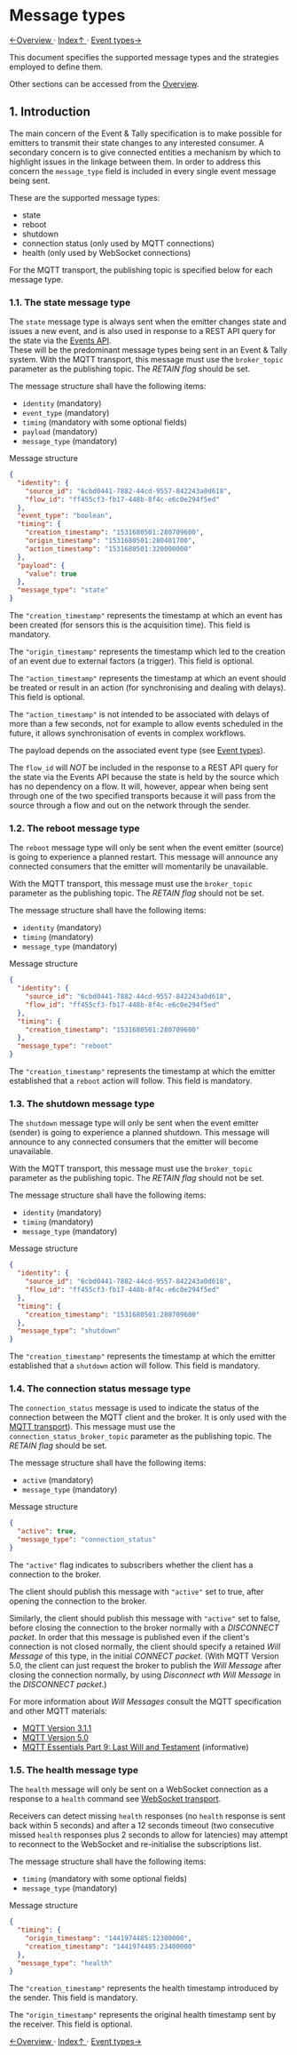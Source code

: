 # Message types

[←Overview ](1.0._Overview.md) · [ Index↑ ](..) · [Event types→](3.0._Event_types.md)



This document specifies the supported message types and the strategies employed to define them.

Other sections can be accessed from the [Overview](1.0._Overview.md).

## 1. Introduction

The main concern of the Event & Tally specification is to make possible for emitters to transmit their state changes to any interested consumer.
A secondary concern is to give connected entities a mechanism by which to highlight issues in the linkage between them. In order to address this concern the `message_type` field is included in every single event message being sent.

These are the supported message types:

* state
* reboot
* shutdown
* connection status (only used by MQTT connections)
* health (only used by WebSocket connections)

For the MQTT transport, the publishing topic is specified below for each message type.

### 1.1. The state message type

The `state` message type is always sent when the emitter changes state and issues a new event, and is also used in response to a REST API query for the state via the [Events API](6.0._Event_and_tally_rest_api.md).  
These will be the predominant message types being sent in an Event & Tally system.
With the MQTT transport, this message must use the `broker_topic` parameter as the publishing topic. The *RETAIN flag* should be set.

The message structure shall have the following items:

* `identity` (mandatory)
* `event_type` (mandatory)
* `timing` (mandatory with some optional fields)
* `payload` (mandatory)
* `message_type` (mandatory)

Message structure

```json
{
  "identity": {
    "source_id": "6cbd0441-7882-44cd-9557-842243a0d618",
    "flow_id": "ff455cf3-fb17-448b-8f4c-e6c0e294f5ed"
  },
  "event_type": "boolean",
  "timing": {
    "creation_timestamp": "1531680501:280709600",
    "origin_timestamp": "1531680501:280401700",
    "action_timestamp": "1531680501:320000000"
  },
  "payload": {
    "value": true
  },
  "message_type": "state"
}
```

The `"creation_timestamp"` represents the timestamp at which an event has been created (for sensors this is the acquisition time). This field is mandatory.

The `"origin_timestamp"` represents the timestamp which led to the creation of an event due to external factors (a trigger). This field is optional.

The `"action_timestamp"` represents the timestamp at which an event should be treated or result in an action (for synchronising and dealing with delays). This field is optional.

The `"action_timestamp"` is not intended to be associated with delays of more than a few seconds, not for example to allow events scheduled in the future, it allows synchronisation of events in complex workflows.

The payload depends on the associated event type (see [Event types](3.0._Event_types.md)).

The `flow_id` will _NOT_ be included in the response to a REST API query for the state via the Events API because the state is held by the source which has no dependency on a flow. It will, however, appear when being sent through one of the two specified transports because it will pass from the source through a flow and out on the network through the sender.

### 1.2. The reboot message type

The `reboot` message type will only be sent when the event emitter (source) is going to experience a planned restart. This message will announce any connected consumers that the emitter will momentarily be unavailable.

With the MQTT transport, this message must use the `broker_topic` parameter as the publishing topic. The *RETAIN flag* should not be set.

The message structure shall have the following items:

* `identity` (mandatory)
* `timing` (mandatory)
* `message_type` (mandatory)

Message structure

```json
{
  "identity": {
    "source_id": "6cbd0441-7882-44cd-9557-842243a0d618",
    "flow_id": "ff455cf3-fb17-448b-8f4c-e6c0e294f5ed"
  },
  "timing": {
    "creation_timestamp": "1531680501:280709600"
  },
  "message_type": "reboot"
}
```

The `"creation_timestamp"` represents the timestamp at which the emitter established that a `reboot` action will follow. This field is mandatory.

### 1.3. The shutdown message type

The `shutdown` message type will only be sent when the event emitter (sender) is going to experience a planned shutdown. This message will announce to any connected consumers that the emitter will become unavailable.

With the MQTT transport, this message must use the `broker_topic` parameter as the publishing topic. The *RETAIN flag* should not be set.

The message structure shall have the following items:

* `identity` (mandatory)
* `timing` (mandatory)
* `message_type` (mandatory)

Message structure

```json
{
  "identity": {
    "source_id": "6cbd0441-7882-44cd-9557-842243a0d618",
    "flow_id": "ff455cf3-fb17-448b-8f4c-e6c0e294f5ed"
  },
  "timing": {
    "creation_timestamp": "1531680501:280709600"
  },
  "message_type": "shutdown"
}
```

The `"creation_timestamp"` represents the timestamp at which the emitter established that a `shutdown` action will follow. This field is mandatory.

### 1.4. The connection status message type

The `connection_status` message is used to indicate the status of the connection between the MQTT client and the broker.
It is only used with the [MQTT transport](5.1._Transport_-_MQTT.md)).
This message must use the `connection_status_broker_topic` parameter as the publishing topic. The *RETAIN flag* should be set.

The message structure shall have the following items:

* `active` (mandatory)
* `message_type` (mandatory)

Message structure

```json
{
  "active": true,
  "message_type": "connection_status"
}
```

The `"active"` flag indicates to subscribers whether the client has a connection to the broker.

The client should publish this message with `"active"` set to true, after opening the connection to the broker.

Similarly, the client should publish this message with `"active"` set to false, before closing the connection to the broker normally with a *DISCONNECT packet*.
In order that this message is published even if the client's connection is not closed normally, the client should specify a retained *Will Message* of this type, in the initial *CONNECT packet*.
(With MQTT Version 5.0, the client can just request the broker to publish the *Will Message* after closing the connection normally, by using *Disconnect wth Will Message* in the *DISCONNECT packet*.)

For more information about *Will Messages* consult the MQTT specification and other MQTT materials:

* [MQTT Version 3.1.1](http://docs.oasis-open.org/mqtt/mqtt/v3.1.1/os/mqtt-v3.1.1-os.html)
* [MQTT Version 5.0](http://docs.oasis-open.org/mqtt/mqtt/v5.0/os/mqtt-v5.0-os.html)
* [MQTT Essentials Part 9: Last Will and Testament](https://www.hivemq.com/blog/mqtt-essentials-part-9-last-will-and-testament) (informative)

### 1.5. The health message type

The `health` message will only be sent on a WebSocket connection as a response to a `health` command see [WebSocket transport](5.2._Transport_-_Websocket.md).

Receivers can detect missing `health` responses (no `health` response is sent back within 5 seconds) and after a 12 seconds timeout (two consecutive missed `health` responses plus 2 seconds to allow for latencies) may attempt to reconnect to the WebSocket and re-initialise the subscriptions list.

The message structure shall have the following items:

* `timing` (mandatory with some optional fields)
* `message_type` (mandatory)

Message structure

```json
{
  "timing": {
    "origin_timestamp": "1441974485:12300000",
    "creation_timestamp": "1441974485:23400000"
  },
  "message_type": "health"
}
```

The `"creation_timestamp"` represents the health timestamp introduced by the sender. This field is mandatory.

The `"origin_timestamp"` represents the original health timestamp sent by the receiver. This field is optional.

[←Overview ](1.0._Overview.md) · [ Index↑ ](..) · [Event types→](3.0._Event_types.md)
